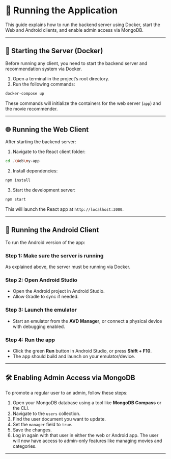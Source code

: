 # 🚀 Running the Application

This guide explains how to run the backend server using Docker, start the Web and Android clients, and enable admin access via MongoDB.

---

## 🐳 Starting the Server (Docker)

Before running any client, you need to start the backend server and recommendation system via Docker.

1. Open a terminal in the project’s root directory.
2. Run the following commands:

```bash
docker-compose up
```

These commands will initialize the containers for the web server (`app`) and the movie recommender.

---

## 🌐 Running the Web Client

After starting the backend server:

1. Navigate to the React client folder:

```bash
cd .\Web\my-app
```

2. Install dependencies:

```bash
npm install
```

3. Start the development server:

```bash
npm start
```

This will launch the React app at `http://localhost:3000`.

---

## 📱 Running the Android Client

To run the Android version of the app:

### Step 1: Make sure the server is running
As explained above, the server must be running via Docker.

### Step 2: Open Android Studio
- Open the Android project in Android Studio.
- Allow Gradle to sync if needed.

### Step 3: Launch the emulator
- Start an emulator from the **AVD Manager**, or connect a physical device with debugging enabled.

### Step 4: Run the app
- Click the green **Run** button in Android Studio, or press **Shift + F10**.
- The app should build and launch on your emulator/device.


---

## 🛠 Enabling Admin Access via MongoDB

To promote a regular user to an admin, follow these steps:

1. Open your MongoDB database using a tool like **MongoDB Compass** or the CLI.
2. Navigate to the `users` collection.
3. Find the user document you want to update.
4. Set the `manager` field to `true`.
5. Save the changes.
6. Log in again with that user in either the web or Android app. The user will now have access to admin-only features like managing movies and categories.

---


